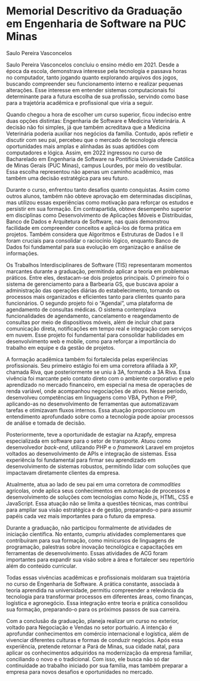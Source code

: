 # Memorial Descritivo da Graduação em Engenharia de Software na PUC Minas

Saulo Pereira Vasconcelos

Saulo Pereira Vasconcelos concluiu o ensino médio em 2021. Desde a época da escola, demonstrava interesse pela tecnologia e passava horas no computador, tanto jogando quanto explorando arquivos dos jogos, buscando compreender seu funcionamento interno e realizar pequenas alterações. Esse interesse em entender sistemas computacionais foi determinante para a futura escolha de sua profissão, servindo como base para a trajetória acadêmica e profissional que viria a seguir.

Quando chegou a hora de escolher um curso superior, ficou indeciso entre duas opções distintas: Engenharia de Software e Medicina Veterinária. A decisão não foi simples, já que também acreditava que a Medicina Veterinária poderia auxiliar nos negócios da família. Contudo, após refletir e discutir com seu pai, percebeu que o mercado de tecnologia oferecia oportunidades mais amplas e alinhadas às suas aptidões com computadores e lógica. Assim, em 2022 ingressou no curso de Bacharelado em Engenharia de Software na Pontifícia Universidade Católica de Minas Gerais (PUC Minas), campus Lourdes, por meio do vestibular. Essa escolha representou não apenas um caminho acadêmico, mas também uma decisão estratégica para seu futuro.

Durante o curso, enfrentou tanto desafios quanto conquistas. Assim como outros alunos, também não obteve aprovação em determinadas disciplinas, mas utilizou essas experiências como motivação para reforçar os estudos e persistir em sua formação. Em contrapartida, obteve desempenho superior em disciplinas como Desenvolvimento de Aplicações Móveis e Distribuídas, Banco de Dados e Arquitetura de Software, nas quais demonstrou facilidade em compreender conceitos e aplicá-los de forma prática em projetos. Também considera que Algoritmos e Estruturas de Dados I e II foram cruciais para consolidar o raciocínio lógico, enquanto Banco de Dados foi fundamental para sua evolução em organização e análise de informações.

Os Trabalhos Interdisciplinares de Software (TIS) representaram momentos marcantes durante a graduação, permitindo aplicar a teoria em problemas práticos. Entre eles, destacam-se dois projetos principais. O primeiro foi o sistema de gerenciamento para a Barbearia GS, que buscava apoiar a administração das operações diárias do estabelecimento, tornando os processos mais organizados e eficientes tanto para clientes quanto para funcionários. O segundo projeto foi o “Agendaí”, uma plataforma de agendamento de consultas médicas. O sistema contemplava funcionalidades de agendamento, cancelamento e reagendamento de consultas por meio de dispositivos móveis, além de incluir chat para comunicação direta, notificações em tempo real e integração com serviços em nuvem. Esse projeto foi fundamental para consolidar habilidades em desenvolvimento web e mobile,  como para reforçar a importância do trabalho em equipe e da gestão de projetos.

A formação acadêmica também foi fortalecida pelas experiências profissionais. Seu primeiro estágio foi em uma corretora afiliada à XP, chamada Riva, que posteriormente se uniu à 3A, formando a 3A Riva. Essa vivência foi marcante pelo contato direto com o ambiente corporativo e pelo aprendizado no mercado financeiro, em especial na mesa de operações de renda variável, onde acompanhou negociações de ativos. Nesse período, desenvolveu competências em linguagens como VBA, Python e PHP, aplicando-as no desenvolvimento de ferramentas que automatizavam tarefas e otimizavam fluxos internos. Essa atuação proporcionou um entendimento aprofundado sobre como a tecnologia pode apoiar processos de análise e tomada de decisão.

Posteriormente, teve a oportunidade de estagiar na Azapfy, empresa especializada em software para o setor de transporte. Atuou como desenvolvedor *back-end*, utilizando PHP e o *framework* Laravel em projetos voltados ao desenvolvimento de APIs e integração de sistemas. Essa experiência foi fundamental para firmar seu aprendizado em desenvolvimento de sistemas robustos, permitindo lidar com soluções que impactavam diretamente clientes da empresa.

Atualmente, atua ao lado de seu pai em uma corretora de *commodities* agrícolas, onde aplica seus conhecimentos em automação de processos e desenvolvimento de soluções com tecnologias como Node.js, HTML, CSS e JavaScript. Essa atuação não se limita a questões técnicas, mas contribui para ampliar sua visão estratégica e de gestão, preparando-o para assumir papéis cada vez mais importantes para o futuro da empresa.

Durante a graduação, não participou formalmente de atividades de iniciação científica. No entanto, cumpriu atividades complementares que contribuíram para sua formação, como minicursos de linguagens de programação, palestras sobre inovação tecnológica e capacitações em ferramentas de desenvolvimento. Essas atividades de ACG foram importantes para expandir sua visão sobre a área e fortalecer seu repertório além do conteúdo curricular.

Todas essas vivências acadêmicas e profissionais moldaram sua trajetória no curso de Engenharia de Software. A prática constante, associada à teoria aprendida na universidade, permitiu compreender a relevância da tecnologia para transformar processos em diferentes áreas, como finanças, logística e agronegócio. Essa integração entre teoria e prática consolidou sua formação, preparando-o para os próximos passos de sua carreira.

Com a conclusão da graduação, planeja realizar um curso no exterior, voltado para Negociação e Vendas no setor portuário. A intenção é aprofundar conhecimentos em comércio internacional e logística, além de vivenciar diferentes culturas e formas de conduzir negócios. Após essa experiência, pretende retornar a Pará de Minas, sua cidade natal, para aplicar os conhecimentos adquiridos na modernização da empresa familiar, conciliando o novo e o tradicional. Com isso, ele busca não só dar continuidade ao trabalho iniciado por sua família, mas também preparar a empresa para novos desafios e oportunidades no mercado.